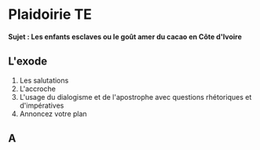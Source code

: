 # Plaidoirie TE

#### Sujet : Les enfants esclaves ou le goût amer du cacao en Côte d'Ivoire


## L'exode

1. Les salutations 
2. L'accroche
3. L'usage du dialogisme et de l'apostrophe avec questions rhétoriques et d'impératives
4. Annoncez votre plan


## A

